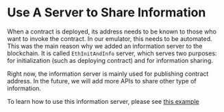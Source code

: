 # Use A Server to Share Information

When a contract is deployed, its address needs to be known to those
who want to invoke the contract. In our emulator, this needs to be
automated. This was the main reason why we added an information
server to the blockchain. It is called `EthInitAndInfo` server,
which serves two purposes: for initialization (such as deploying
contract) and for information sharing.

Right now, the information server is mainly used for publishing
contract address. In the future, we will add more APIs to share 
other type of information.

To learn how to use this information server, please 
see [this example](../../../examples/blockchain/D21_deploy_contracts)



